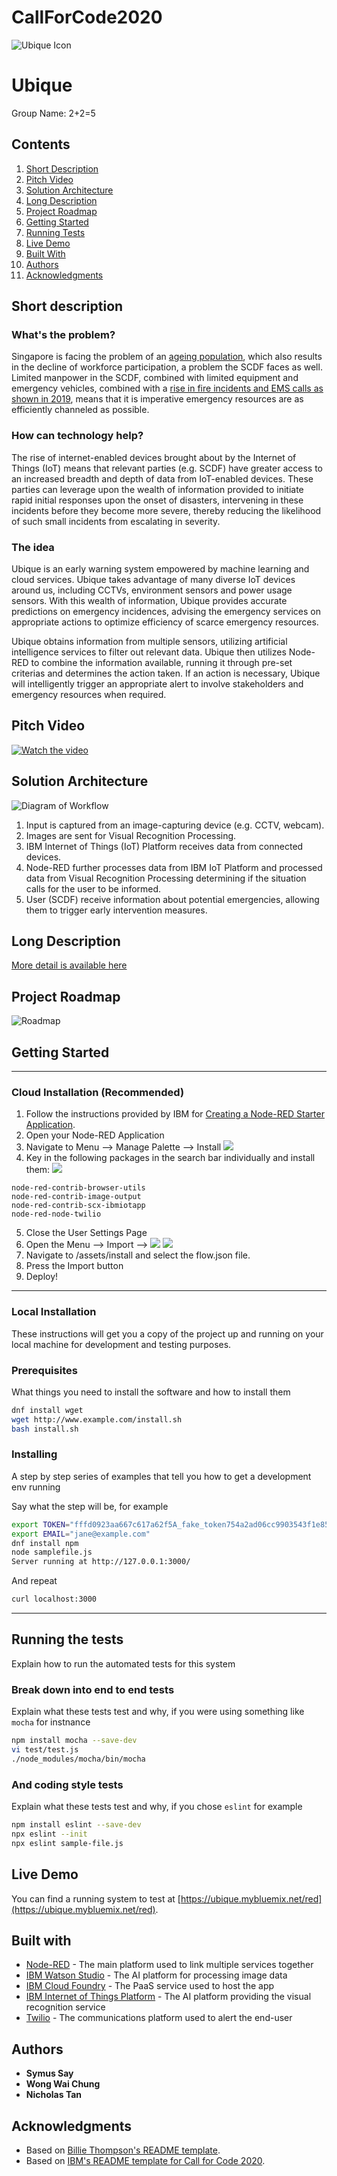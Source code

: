 # CallForCode2020

![Ubique Icon](/assets/icon.png)
# Ubique
Group Name: 2+2=5

## Contents

1. [Short Description](#short-description)
1. [Pitch Video](#pitch-video)
1. [Solution Architecture](#solution-architecture)
1. [Long Description](#long-description)
1. [Project Roadmap](#project-roadmap)
1. [Getting Started](#getting-started)
1. [Running Tests](#running-the-tests)
1. [Live Demo](#live-demo)
1. [Built With](#built-with)
1. [Authors](#authors)
1. [Acknowledgments](#acknowledgments)

## Short description

### What's the problem?
Singapore is facing the problem of an [ageing population](https://www.population.sg/articles/singapores-silver-age), which also results in the decline of workforce participation, a problem the SCDF faces as well. Limited manpower in the SCDF, combined with limited equipment and emergency vehicles, combined with a [rise in fire incidents and EMS calls as shown in 2019](https://www.scdf.gov.sg/docs/default-source/scdf-library/amb-fire-inspection-statistics/scdf-annual-statistics-2019.pdf), means that it is imperative emergency resources are as efficiently channeled as possible. 

### How can technology help?
The rise of internet-enabled devices brought about by the Internet of Things (IoT) means that relevant parties (e.g. SCDF) have greater access to an increased breadth and depth of data from IoT-enabled devices. These parties can leverage upon the wealth of information provided to initiate rapid initial responses upon the onset of disasters, intervening in these incidents before they become more severe, thereby reducing the likelihood of such small incidents from escalating in severity.

### The idea
Ubique is an early warning system empowered by machine learning and cloud services. Ubique takes advantage of many diverse IoT devices around us, including CCTVs, environment sensors and power usage sensors. With this wealth of information, Ubique provides accurate predictions on emergency incidences, advising the emergency services on appropriate actions to optimize efficiency of scarce emergency resources. 

Ubique obtains information from multiple sensors, utilizing artificial intelligence services to filter out relevant data. Ubique then utilizes Node-RED to combine the information available, running it through pre-set criterias and determines the action taken. If an action is necessary, Ubique will intelligently trigger an appropriate alert to involve stakeholders and emergency resources when required. 

## Pitch Video

[![Watch the video](/assets/video/video.jpg)](https://youtu.be/vOgCOoy_Bx0)

## Solution Architecture

![Diagram of Workflow](/assets/workflow/workflow.png)

1. Input is captured from an image-capturing device (e.g. CCTV, webcam).
2. Images are sent for Visual Recognition Processing.
3. IBM Internet of Things (IoT) Platform receives data from connected devices.
4. Node-RED further processes data from IBM IoT Platform and processed data from Visual Recognition Processing determining if the situation calls for the user to be informed.
5. User (SCDF) receive information about potential emergencies, allowing them to trigger early intervention measures.

## Long Description

[More detail is available here](DESCRIPTION.md)

## Project Roadmap

![Roadmap](/assets/roadmap.jpg)

## Getting Started
***
### Cloud Installation (Recommended)

1. Follow the instructions provided by IBM for [Creating a Node-RED Starter Application](https://developer.ibm.com/components/node-red/tutorials/how-to-create-a-node-red-starter-application/).
2. Open your Node-RED Application
3. Navigate to Menu --> Manage Palette --> Install
![](/assets/install/menu1.png)
4. Key in the following packages in the search bar individually and install them: ![](/assets/install/settings.png)
```
node-red-contrib-browser-utils
node-red-contrib-image-output
node-red-contrib-scx-ibmiotapp
node-red-node-twilio
```
5. Close the User Settings Page
6. Open the Menu --> Import --> ![](/assets/install/import.png)
![](/assets/install/menu2.png)
7. Navigate to /assets/install and select the flow.json file.
8. Press the Import button
9. Deploy!
***
### Local Installation 

These instructions will get you a copy of the project up and running on your local machine for development and testing purposes. 

### Prerequisites

What things you need to install the software and how to install them

```bash
dnf install wget
wget http://www.example.com/install.sh
bash install.sh
```

### Installing

A step by step series of examples that tell you how to get a development env running

Say what the step will be, for example

```bash
export TOKEN="fffd0923aa667c617a62f5A_fake_token754a2ad06cc9903543f1e85"
export EMAIL="jane@example.com"
dnf install npm
node samplefile.js
Server running at http://127.0.0.1:3000/
```

And repeat

```bash
curl localhost:3000
```
***
## Running the tests

Explain how to run the automated tests for this system

### Break down into end to end tests

Explain what these tests test and why, if you were using something like `mocha` for instnance

```bash
npm install mocha --save-dev
vi test/test.js
./node_modules/mocha/bin/mocha
```

### And coding style tests

Explain what these tests test and why, if you chose `eslint` for example

```bash
npm install eslint --save-dev
npx eslint --init
npx eslint sample-file.js
```

## Live Demo

You can find a running system to test at [https://ubique.mybluemix.net/red](https://ubique.mybluemix.net/red).

## Built with

* [Node-RED](https://nodered.org/) - The main platform used to link multiple services together
* [IBM Watson Studio](https://cloud.ibm.com/catalog/services/watson-studio) - The AI platform for processing image data
* [IBM Cloud Foundry](https://cloud.ibm.com/cloudfoundry/overview) - The PaaS service used to host the app
* [IBM Internet of Things Platform](https://cloud.ibm.com/catalog/services/internet-of-things-platform) - The AI platform providing the visual recognition service 
* [Twilio](https://www.twilio.com/) - The communications platform used to alert the end-user

## Authors

* **Symus Say**
* **Wong Wai Chung**
* **Nicholas Tan**

## Acknowledgments

* Based on [Billie Thompson's README template](https://gist.github.com/PurpleBooth/109311bb0361f32d87a2).
* Based on [IBM's README template for Call for Code 2020](https://github.com/Code-and-Response/Project-Sample).
